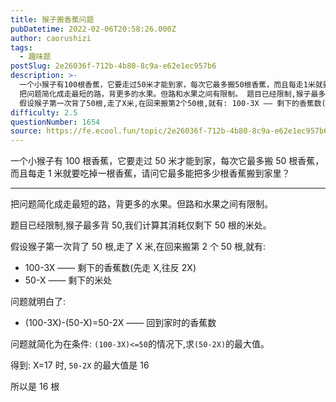 ```yaml
---
title: 猴子搬香蕉问题
pubDatetime: 2022-02-06T20:58:26.000Z
author: caorushizi
tags:
  - 趣味题
postSlug: 2e26036f-712b-4b80-8c9a-e62e1ec957b6
description: >-
  一个小猴子有100根香蕉，它要走过50米才能到家，每次它最多搬50根香蕉，而且每走1米就要吃掉一根香蕉，请问它最多能把多少根香蕉搬到家里？
  把问题简化成走最短的路，背更多的水果。但路和水果之间有限制。 题目已经限制,猴子最多背50,我们计算其消耗仅剩下50根的米处。
  假设猴子第一次背了50根,走了X米,在回来搬第2个50根,就有: 100-3X —— 剩下的香蕉数(先走X,往反2X) 50-X —
difficulty: 2.5
questionNumber: 1654
source: https://fe.ecool.fun/topic/2e26036f-712b-4b80-8c9a-e62e1ec957b6
---
```


一个小猴子有 100 根香蕉，它要走过 50 米才能到家，每次它最多搬 50 根香蕉，而且每走 1 米就要吃掉一根香蕉，请问它最多能把多少根香蕉搬到家里？

---

把问题简化成走最短的路，背更多的水果。但路和水果之间有限制。

题目已经限制,猴子最多背 50,我们计算其消耗仅剩下 50 根的米处。

假设猴子第一次背了 50 根,走了 X 米,在回来搬第 2 个 50 根,就有:

- 100-3X —— 剩下的香蕉数(先走 X,往反 2X)
- 50-X —— 剩下的米处

问题就明白了:

- (100-3X)-(50-X)=50-2X —— 回到家时的香蕉数

问题就简化为在条件: `(100-3X)<=50`的情况下,求`(50-2X)`的最大值。

得到: X=17 时, `50-2X` 的最大值是 16

所以是 16 根
